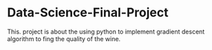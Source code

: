 # Data-Science-Final-Project
This. project is about the using python to implement gradient descent algorithm to fing the quality of the wine.
